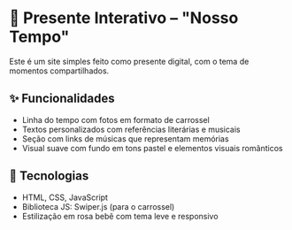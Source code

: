 # 💌 Presente Interativo – "Nosso Tempo"

Este é um site simples feito como presente digital, com o tema de momentos compartilhados.

## ✨ Funcionalidades

- Linha do tempo com fotos em formato de carrossel
- Textos personalizados com referências literárias e musicais
- Seção com links de músicas que representam memórias
- Visual suave com fundo em tons pastel e elementos visuais românticos

## 🔧 Tecnologias

- HTML, CSS, JavaScript
- Biblioteca JS: Swiper.js (para o carrossel)
- Estilização em rosa bebê com tema leve e responsivo
